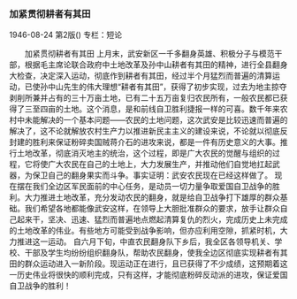 ### 加紧贯彻耕者有其田

1946-08-24
第2版()
专栏：短论

　　加紧贯彻耕者有其田
    上月末，武安新区一千多翻身英雄、积极分子与模范干部，根据毛主席论联合政府中土地改革及孙中山耕者有其田的精神，进行全县翻身大检查，决定深入运动，彻底作到耕者有其田，经过半个月猛烈而普遍的清算运动，已使孙中山先生的伟大理想“耕者有其田”，获得了初步实现，过去为地主掠夺剥削所兼并占有的三十万亩土地，已有二十五万亩复归农民所有，一般农民都已获得了三至四亩的土地。这个消息，是和前线自卫胜利捷报一样的可喜。数千年来农村中未能解决的一个基本问题——农民的土地问题，这次武安是比较迅速而普遍的解决了，这不论就解放农村生产力以推进新民主主义的建设来说，不论就以彻底反封建的胜利来保证粉碎卖国贼蒋介石的进攻来说，都是一件有历史意义的大事。推行土地改革，彻底消灭地主的统治，这个过程，即是广大农民的觉醒与组织的过程，它将使广大农民在自己的土地上，大力发展生产，并推动他们自觉地扛起武器，为保卫自己的翻身果实而斗争。事实证明：武安农民现在已经这样做了。
    现在摆在我们全边区军民面前的中心任务，是动员一切力量争取爱国自卫战争的胜利。大力推进土地改革，充分发动农民的翻身，就是给自卫战争打下雄厚的群众基础。我们希望各地都能像武安这样，在领导上大胆批准群众的要求，放手让群众自己起来干，坚决、迅速、猛烈而普遍地点燃起清算复仇的烈火，完成历史上未完成的土地改革的伟业。有些地方可能受到战争影响，但亦应利用空隙，抓紧时机，大力推进这一运动。
    自六月下旬，中直农民翻身队下乡后，我全区各领导机关、学校、干部及学生均纷纷组织翻身队，帮助农民翻身，使我全边区彻底实现耕者有其田的群众运动进入一新阶段。现运动正在进行，且已获得了不少成绩，这预期着这一历史伟业将很快的顺利完成，只有这样，才能彻底粉碎反动派的进攻，保证爱国自卫战争的胜利！
